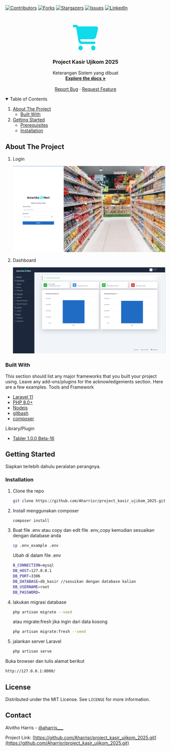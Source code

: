 <!--
*** Thanks for checking out the Best-README-Template. If you have a suggestion
*** that would make this better, please fork the repo and create a pull request
*** or simply open an issue with the tag "enhancement".
*** Thanks again! Now go create something AMAZING! :D
-->

<!-- PROJECT SHIELDS -->
<!--
*** I'm using markdown "reference style" links for readability.
*** Reference links are enclosed in brackets [ ] instead of parentheses ( ).
*** See the bottom of this document for the declaration of the reference variables
*** for contributors-url, forks-url, etc. This is an optional, concise syntax you may use.
*** https://www.markdownguide.org/basic-syntax/#reference-style-links
-->

[![Contributors][contributors-shield]][contributors-url]
[![Forks][forks-shield]][forks-url]
[![Stargazers][stars-shield]][stars-url]
[![Issues][issues-shield]][issues-url]
[![LinkedIn][linkedin-shield]][linkedin-url]

<!-- PROJECT LOGO -->
<br />
<p align="center">
  <a href="https://github.com/Aharrisr/project_kasir_ujikom_2025.git">
    <img src="public/github-assets/logo.png" alt="Logo" width="80" height="80">
  </a>

  <h3 align="center">Project Kasir Ujikom 2025</h3>

  <p align="center">
    Keterangan Sistem yang dibuat
    <br />
    <a href=""><strong>Explore the docs »</strong></a>
    <br />
    <br />
    <a href="">Report Bug</a>
    ·
    <a href="">Request Feature</a>
  </p>
</p>

<!-- TABLE OF CONTENTS -->
<details open="open">
  <summary>Table of Contents</summary>
  <ol>
    <li>
      <a href="#about-the-project">About The Project</a>
      <ul>
        <li><a href="#built-with">Built With</a></li>
      </ul>
    </li>
    <li>
      <a href="#getting-started">Getting Started</a>
      <ul>
        <li><a href="#prerequisites">Prerequisites</a></li>
        <li><a href="#installation">Installation</a></li>
      </ul>
    </li>
  </ol>
</details>

<!-- ABOUT THE PROJECT -->

## About The Project

1. Login

    [![Product Name Screen Shot](public/github-assets/login.png)](https://github.com/Aharrisr/project_kasir_ujikom_2025.git)

2. Dashboard

    [![Product Name Screen Shot](public/github-assets/dashboard.png)](https://github.com/Aharrisr/project_kasir_ujikom_2025.git)

### Built With

This section should list any major frameworks that you built your project using. Leave any add-ons/plugins for the acknowledgements section. Here are a few examples.
Tools and Framework

-   [Laravel 11](https://laravel.com)
-   [PHP 8.0+](https://php.net)
-   [Nodejs](https://node.js)
-   [gitbash](https://git-scm.com/downloads)
-   [composer](https://getcomposer.org/)

Library/Plugin

-   [Tabler 1.0.0 Beta-16](https://github.com/tabler/tabler/releases/tag/v1.0.0-beta16)

<!-- GETTING STARTED -->

## Getting Started

Siapkan terlebih dahulu peralatan perangnya.

<!-- ### Prerequisites

This is an example of how to list things you need to use the software and how to install them.
* npm
  ```sh
  npm install npm@latest -g
  ``` -->

### Installation

<!-- 1. Get a free API Key at [https://example.com](https://example.com) -->

1.  Clone the repo
    ```sh
    git clone https://github.com/Aharrisr/project_kasir_ujikom_2025.git
    ```
2.  Install menggunakan composer
    ```sh
    composer install
    ```
3.  Buat file .env atau copy dan edit file .env_copy kemudian sesuaikan dengan database anda
    ```sh
    cp .env_example .env
    ```
    Ubah di dalam file .env
    ```sh
    B_CONNECTION=mysql
    DB_HOST=127.0.0.1
    DB_PORT=3306
    DB_DATABASE=db_kasir //sesuikan dengan database kalian
    DB_USERNAME=root
    DB_PASSWORD=
    ```
4.  lakukan migrasi database
    ```sh
    php artisan migrate --seed
    ```
    atau migrate:fresh jika ingin dari data kosong
    ```sh
    php artisan migrate:fresh --seed
    ```
5.  jalankan server Laravel
    ```sh
    php artisan serve
    ```

Buka browser dan tulis alamat berikut

```sh
http://127.0.0.1:8000/
```

<!-- LICENSE -->

## License

Distributed under the MIT License. See `LICENSE` for more information.

<!-- CONTACT -->

## Contact

Alvitho Harris - [@aharris___](https://www.instagram.com/aharris___)

Project Link: [https://github.com/Aharrisr/project_kasir_ujikom_2025.git](https://github.com/Aharrisr/project_kasir_ujikom_2025.git)

<!-- MARKDOWN LINKS & IMAGES -->
<!-- https://www.markdownguide.org/basic-syntax/#reference-style-links -->

[contributors-shield]: https://img.shields.io/github/contributors/godgodwinter/inetwork.svg?style=for-the-badge
[contributors-url]: https://github.com/Aharrisr/project_kasir_ujikom_2025/graphs/contributors
[forks-shield]: https://img.shields.io/github/forks/godgodwinter/inetwork.svg?style=for-the-badge
[forks-url]: https://github.com/Aharrisr/project_kasir_ujikom_2025/members
[stars-shield]: https://img.shields.io/github/stars/godgodwinter/inetwork.svg?style=for-the-badge
[stars-url]: https://github.com/Aharrisr/project_kasir_ujikom_2025/stargazers
[issues-shield]: https://img.shields.io/github/issues/godgodwinter/inetwork.svg?style=for-the-badge
[issues-url]: https://github.com/Aharrisr/project_kasir_ujikom_2025/issues
[linkedin-shield]: https://img.shields.io/badge/-LinkedIn-black.svg?style=for-the-badge&logo=linkedin&colorB=555
[linkedin-url]: https://www.instagram.com/aharris___
